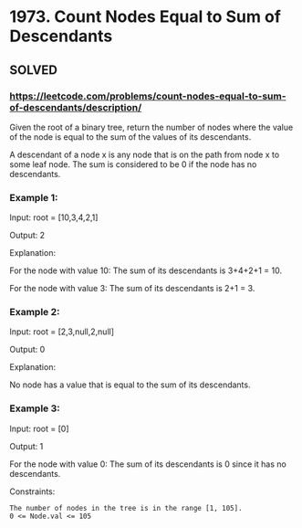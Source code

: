 # 1973. Count Nodes Equal to Sum of Descendants

## SOLVED
### https://leetcode.com/problems/count-nodes-equal-to-sum-of-descendants/description/

Given the root of a binary tree, return the number of nodes where the value of the node is equal to the sum of the values of its descendants.

A descendant of a node x is any node that is on the path from node x to some leaf node. The sum is considered to be 0 if the node has no descendants.



### Example 1:

Input: root = [10,3,4,2,1]

Output: 2

Explanation:

For the node with value 10: The sum of its descendants is 3+4+2+1 = 10.

For the node with value 3: The sum of its descendants is 2+1 = 3.

### Example 2:

Input: root = [2,3,null,2,null]

Output: 0

Explanation:

No node has a value that is equal to the sum of its descendants.


### Example 3:

Input: root = [0]

Output: 1

For the node with value 0: The sum of its descendants is 0 since it has no descendants.



Constraints:

    The number of nodes in the tree is in the range [1, 105].
    0 <= Node.val <= 105

